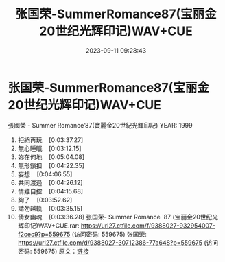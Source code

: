 ﻿---
title: 张国荣-SummerRomance87(宝丽金20世纪光辉印记)WAV+CUE
date: 2023-09-11 09:28:43
categories: WAV车载音乐、镜像
tags: 华语中文
---
# 张国荣-SummerRomance87(宝丽金20世纪光辉印记)WAV+CUE

張國榮 - Summer Romance’87(寶麗金20世紀光輝印記)
YEAR: 1999
01. 拒絕再玩    [0:03:37.27]
02. 無心睡眠    [0:03:12.15]
03. 妳在何地    [0:05:04.08]
04. 無形鎖扣    [0:04:22.35]
05. 妄想    [0:04:06.55]
06. 共同渡過    [0:04:26.12]
07. 情難自控    [0:04:15.68]
08. 夠了    [0:03:52.62]
09. 請勿越軌    [0:03:35.15]
10. 倩女幽魂    [0:03:36.28]
张国荣- Summer Romance '87 (宝丽金20世纪光辉印记)WAV+CUE.rar: https://url27.ctfile.com/f/9388027-932954007-f2cec9?p=559675
(访问密码: 559675)
张国荣: https://url27.ctfile.com/d/9388027-30712386-77a648?p=559675
(访问密码: 559675)
原文：[链接](https://blog.sina.com.cn/s/blog_1647c7e76010313ei.html)